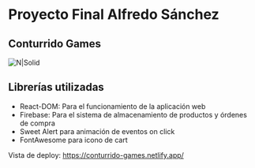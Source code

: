 # Proyecto Final Alfredo Sánchez
## Conturrido Games

![N|Solid](https://conturrido-games.netlify.app/assets/Logo.7f921940.png)
## Librerías utilizadas

- React-DOM: Para el funcionamiento de la aplicación web
- Firebase: Para el sistema de almacenamiento de productos y órdenes de compra
- Sweet Alert para animación de eventos on click
- FontAwesome para icono de cart

Vista de deploy: https://conturrido-games.netlify.app/
